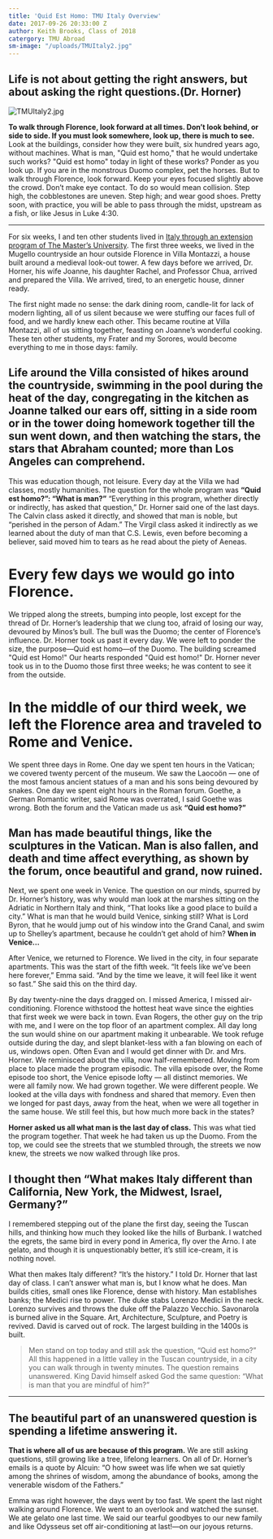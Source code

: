 ```yaml
---
title: 'Quid Est Homo: TMU Italy Overview'
date: 2017-09-26 20:33:00 Z
author: Keith Brooks, Class of 2018
catergory: TMU Abroad
sm-image: "/uploads/TMUItaly2.jpg"
---
```


##  Life is not about getting the right answers, but about asking the right questions.(Dr. Horner)

![TMUItaly2.jpg](/uploads/TMUItaly2.jpg)


**To walk through Florence, look forward at all times. Don’t look behind, or side to side. If you must look somewhere, look up, there is much to see.** Look at the buildings, consider how they were built, six hundred years ago, without machines. What is man, "Quid est homo," that he would undertake such works? "Quid est homo" today in light of these works? Ponder as you look up. If you are in the monstrous Duomo complex, pet the horses. But to walk through Florence, look forward. Keep your eyes focused slightly above the crowd. Don’t make eye contact. To do so would mean collision. Step high, the cobblestones are uneven. Step high; and wear good shoes. Pretty soon, with practice, you will be able to pass through the midst, upstream as a fish, or like Jesus in Luke 4:30.

***

For six weeks, I and ten other students lived in [Italy through an extension program of The Master’s University](http://www.masters.edu/italy). The first three weeks, we lived in the Mugello countryside an hour outside Florence in Villa Montazzi, a house built around a medieval look-out tower. A few days before we arrived, Dr. Horner, his wife Joanne, his daughter Rachel, and Professor Chua, arrived and prepared the Villa. We arrived, tired, to an energetic house, dinner ready. 

The first night made no sense: the dark dining room, candle-lit for lack of modern lighting, all of us silent because we were stuffing our faces full of food, and we hardly knew each other. This became routine at Villa Montazzi, all of us sitting together, feasting on Joanne’s wonderful cooking. These ten other students, my Frater and my Sorores, would become everything to me in those days: family. 

## Life around the Villa consisted of hikes around the countryside, swimming in the pool during the heat of the day, congregating in the kitchen as Joanne talked our ears off, sitting in a side room or in the tower doing homework together till the sun went down, and then watching the stars, the stars that Abraham counted; more than Los Angeles can comprehend.

This was education though, not leisure. Every day at the Villa we had classes, mostly humanities. The question for the whole program was **“Quid est homo?”: “What is man?”** “Everything in this program, whether directly or indirectly, has asked that question,” Dr. Horner said one of the last days. The Calvin class asked it directly, and showed that man is noble, but “perished in the person of Adam.” The Virgil class asked it indirectly as we learned about the duty of man that C.S. Lewis, even before becoming a believer, said moved him to tears as he read about the piety of Aeneas. 

# Every few days we would go into Florence. 
We tripped along the streets, bumping into people, lost except for the thread of Dr. Horner’s leadership that we clung too, afraid of losing our way, devoured by Minos’s bull. The bull was the Duomo; the center of Florence’s influence. Dr. Horner took us past it every day. We were left to ponder the size, the purpose—Quid est homo—of the Duomo. The building screamed "Quid est Homo!" Our hearts responded "Quid est homo!" Dr. Horner never took us in to the Duomo those first three weeks; he was content to see it from the outside.

# In the middle of our third week, we left the Florence area and traveled to Rome and Venice. 
We spent three days in Rome. One day we spent ten hours in the Vatican; we covered twenty percent of the museum. We saw the Laocoön — one of the most famous ancient statues of a man and his sons being devoured by snakes. 
One day we spent eight hours in the Roman forum. Goethe, a German Romantic writer, said Rome was overrated, I said Goethe was wrong. Both the forum and the Vatican made us ask **“Quid est homo?”** 

## Man has made beautiful things, like the sculptures in the Vatican. Man is also fallen, and death and time affect everything, as shown by the forum, once beautiful and grand, now ruined. 

Next, we spent one week in Venice. The question on our minds, spurred by Dr. Horner’s history, was why would man look at the marshes sitting on the Adriatic in Northern Italy and think, “That looks like a good place to build a city.” What is man that he would build Venice, sinking still? What is Lord Byron, that he would jump out of his window into the Grand Canal, and swim up to Shelley’s apartment, because he couldn’t get ahold of him? **When in Venice…** 

After Venice, we returned to Florence. We lived in the city, in four separate apartments. This was the start of the fifth week. “It feels like we’ve been here forever,” Emma said. “And by the time we leave, it will feel like it went so fast.” She said this on the third day. 

By day twenty-nine the days dragged on. I missed America, I missed air-conditioning. Florence withstood the hottest heat wave since the eighties that first week we were back in town. Evan Rogers, the other guy on the trip with me, and I were on the top floor of an apartment complex. All day long the sun would shine on our apartment making it unbearable. We took refuge outside during the day, and slept blanket-less with a fan blowing on each of us,  windows open. 
Often Evan and I would get dinner with Dr. and Mrs. Horner. We reminisced about the villa, now half-remembered. Moving from place to place made the program episodic. The villa episode over, the Rome episode too short, the Venice episode lofty — all distinct memories. We were all family now. We had grown together. We were different people. We looked at the villa days with fondness and shared that memory. Even then we longed for past days, away from the heat, when we were all together in the same house. We still feel this, but how much more back in the states?

**Horner asked us all what man is the last day of class.** This was what tied the program together. That week he had taken us up the Duomo. From the top, we could see the streets that we stumbled through, the streets we now knew, the streets we now walked through like pros. 

## I thought then “What makes Italy different than California, New York, the Midwest, Israel, Germany?” 

I remembered stepping out of the plane the first day, seeing the Tuscan hills, and thinking how much they looked like the hills of Burbank. I watched the egrets, the same bird in every pond in America, fly over the Arno. I ate gelato, and though it is unquestionably better, it’s still ice-cream, it is nothing novel. 

What then makes Italy different? “It’s the history.” I told Dr. Horner that last day of class. I can’t answer what man is, but I know what he does. Man builds cities, small ones like Florence, dense with history. Man establishes banks; the Medici rise to power. The duke stabs Lorenzo Medici in the neck. Lorenzo survives and throws the duke off the Palazzo Vecchio. Savonarola is burned alive in the Square. Art, Architecture, Sculpture, and Poetry is revived. David is carved out of rock. The largest building in the 1400s is built. 

> Men stand on top today and still ask the question, “Quid est homo?” All this happened in a little valley in the Tuscan countryside, in a city you can walk through in twenty minutes. The question remains unanswered. King David himself asked God the same question: “What is man that you are mindful of him?”

***

## The beautiful part of an unanswered question is spending a lifetime answering it. 

**That is where all of us are because of this program.** We are still asking questions, still growing like a tree,  lifelong learners. On all of Dr. Horner’s emails is a quote by Alcuin: “O how sweet was life when we sat quietly among the shrines of wisdom, among the abundance of books, among the venerable wisdom of the Fathers.” 

Emma was right however, the days went by too fast. We spent the last night walking around Florence. We went to an overlook and watched the sunset. We ate gelato one last time. We said our tearful goodbyes to our new family and like Odysseus set off air-conditioning at last!—on our joyous returns.
